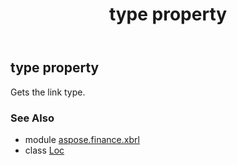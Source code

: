 ﻿---
title: type property
second_title: Aspose.Finance for Python via .NET API References
description: 
type: docs
weight: 70
url: /python-net/aspose.finance.xbrl/loc/type/
is_root: false
---

## type property


Gets the link type.

### See Also
* module [aspose.finance.xbrl](../../)
* class [Loc](/finance/python-net/aspose.finance.xbrl/loc)
